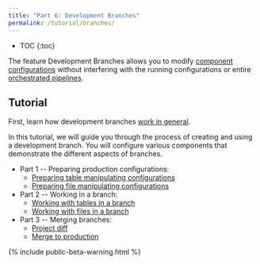 ```yaml
---
title: "Part 6: Development Branches"
permalink: /tutorial/branches/
---
```


* TOC
{:toc}
  
The feature Development Branches allows you to modify [component configurations](/components/) 
without interfering with the running configurations or entire [orchestrated pipelines](/orchestrator/).

## Tutorial
First, learn how development branches [work in general](/components/branches/).

In this tutorial, we will guide you through the process of creating and using a development branch. You will configure 
various components that demonstrate the different aspects of branches.

* Part 1 -- Preparing production configurations:
  * [Preparing table manipulating configurations](/tutorial/branches/prepare-tables/)
  * [Preparing file manipulating configurations](/tutorial/branches/prepare-files/)
* Part 2 -- Working in a branch: 
  * [Working with tables in a branch](/tutorial/branches/tables-in-branch)
  * [Working with files in a branch](/tutorial/branches/files-in-branch)
* Part 3 -- Merging branches:
  * [Project diff](/tutorial/branches/project-diff/)
  * [Merge to production](/tutorial/branches/merge-to-production/)

{% include public-beta-warning.html %}
